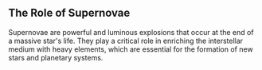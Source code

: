 ## The Role of Supernovae

Supernovae are powerful and luminous explosions that occur at the end of a massive star's life. They play a critical role in enriching the interstellar medium with heavy elements, which are essential for the formation of new stars and planetary systems.
